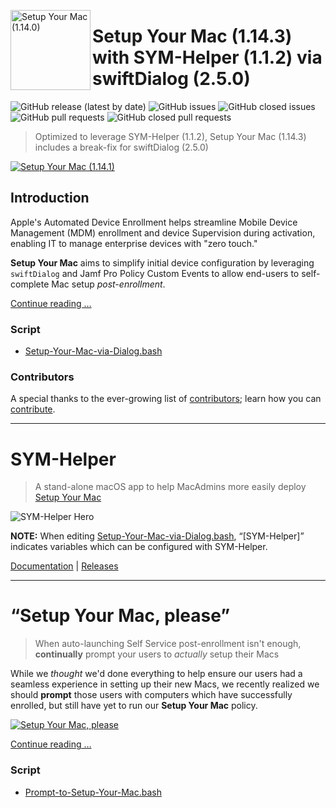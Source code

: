 <!-- markdownlint-disable-next-line first-line-heading no-inline-html -->
[<img align="left" alt="Setup Your Mac (1.14.0)" src="images/SYM_icon.png" width="128" />](https://snelson.us/sym)
 
# Setup Your Mac (1.14.3) with SYM-Helper (1.1.2) via swiftDialog (2.5.0)

![GitHub release (latest by date)](https://img.shields.io/github/v/release/dan-snelson/Setup-Your-Mac?display_name=tag) ![GitHub issues](https://img.shields.io/github/issues-raw/dan-snelson/Setup-Your-Mac) ![GitHub closed issues](https://img.shields.io/github/issues-closed-raw/dan-snelson/Setup-Your-Mac) ![GitHub pull requests](https://img.shields.io/github/issues-pr-raw/dan-snelson/Setup-Your-Mac) ![GitHub closed pull requests](https://img.shields.io/github/issues-pr-closed-raw/dan-snelson/Setup-Your-Mac)

> Optimized to leverage SYM-Helper (1.1.2), Setup Your Mac (1.14.3) includes a break-fix for swiftDialog (2.5.0)

[<img alt="Setup Your Mac (1.14.1)" src="images/SYM-Helper_1.1.1_SYM-1.14.0_Hero.png" />](https://snelson.us/sym)


## Introduction

Apple's Automated Device Enrollment helps streamline Mobile Device Management (MDM) enrollment and device Supervision during activation, enabling IT to manage enterprise devices with "zero touch."

**Setup Your Mac** aims to simplify initial device configuration by leveraging `swiftDialog` and Jamf Pro Policy Custom Events to allow end-users to self-complete Mac setup _post-enrollment_.

[Continue reading …](https://snelson.us/symh)

### Script
- [Setup-Your-Mac-via-Dialog.bash](Setup-Your-Mac-via-Dialog.bash)

### Contributors
A special thanks to the ever-growing list of [contributors](CONTRIBUTORS.md); learn how you can [contribute](CONTRIBUTING.md).

---

# SYM-Helper

> A stand-alone macOS app to help MacAdmins more easily deploy [Setup Your Mac](https://snelson.us/sym)

![SYM-Helper Hero](images/SYM-Helper-Hero.png)

**NOTE:** When editing [Setup-Your-Mac-via-Dialog.bash](Setup-Your-Mac-via-Dialog.bash), &ldquo;[SYM-Helper]&rdquo; indicates variables which can be configured with SYM-Helper.

[Documentation](https://snelson.us/sym-helper) | [Releases](https://github.com/setup-your-mac/SYM-Helper/releases)

---

# &ldquo;Setup Your Mac, please&rdquo;

> When auto-launching Self Service post-enrollment isn't enough, **continually** prompt your users to _actually_ setup their Macs

While we _thought_ we'd done everything to help ensure our users had a seamless experience in setting up their new Macs, we recently realized we should **prompt** those users with computers which have successfully enrolled, but still have yet to run our **Setup Your Mac** policy.

[<img alt="Setup Your Mac, please" src="images/Setup_Your_Mac_please.png" />](https://snelson.us/2022/07/setup-your-mac-please/)

[Continue reading …](https://snelson.us/2022/07/setup-your-mac-please/)

### Script
- [Prompt-to-Setup-Your-Mac.bash](Prompt-to-Setup-Your-Mac.bash)
